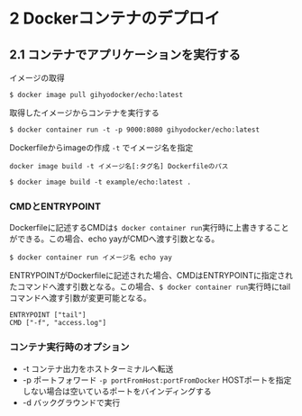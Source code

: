 # 2 Dockerコンテナのデプロイ

## 2.1 コンテナでアプリケーションを実行する

イメージの取得
```
$ docker image pull gihyodocker/echo:latest
```

取得したイメージからコンテナを実行する
```
$ docker container run -t -p 9000:8080 gihyodocker/echo:latest
```

Dockerfileからimageの作成 ```-t``` でイメージ名を指定

```
docker image build -t イメージ名[:タグ名] Dockerfileのパス
```
```
$ docker image build -t example/echo:latest .
```

### CMDとENTRYPOINT

Dockerfileに記述するCMDは```$ docker container run```実行時に上書きすることができる。この場合、echo yayがCMDへ渡す引数となる。
```
$ docker container run イメージ名 echo yay
```

ENTRYPOINTがDockerfileに記述された場合、CMDはENTRYPOINTに指定されたコマンドへ渡す引数となる。この場合、```$ docker container run```実行時にtailコマンドへ渡す引数が変更可能となる。
```
ENTRYPOINT ["tail"]
CMD ["-f", "access.log"]
```

### コンテナ実行時のオプション

- -t コンテナ出力をホストターミナルへ転送
- -p ポートフォワード ```-p portFromHost:portFromDocker``` HOSTポートを指定しない場合は空いているポートをバインディングする
- -d バックグラウンドで実行